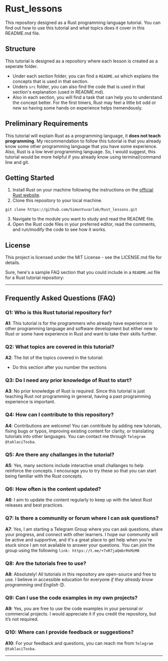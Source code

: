 ﻿# Rust_lessons

This repository designed as a Rust programming language tutorial.
You can find out how to use this tutorial and what topics does it cover in this README.md file.

## Structure

This tutorial is designed as a repository where each lesson is created as a seperate folder.

- Under each section folder, you can find a `README.md` which explains the concepts that is used in that section.
- Unders `src` folder, you can also find the code that is used in that section's explanation (used in README.md).
- Also in each section, you will find a task that can help you to understand the concept better. For the first timers, Rust may feel a little bit odd or new so having some hands on experience helps tremendously.

## Preliminary Requirements

This tutorial will explain Rust as a programming language, it **does not teach programming**.
My recommendation to follow this tutorial is that you already know some other programming language that you have some experience.
Also, Rust is a low level programming language. So, I would suggest, this tutorial would be more helpful if you already know using terminal/command line and git.

## Getting Started

1. Install Rust on your machine following the instructions on the [official Rust website](https://www.rust-lang.org/tools/install).
2. Clone this repository to your local machine.

```
git clone https://github.com/SimonYuvarlak/Rust_lessons.git
```

3. Navigate to the module you want to study and read the README file.
4. Open the Rust code files in your preferred editor, read the comments, and run/modify the code to see how it works.

## License

This project is licensed under the MIT License - see the LICENSE.md file for details.

Sure, here's a sample FAQ section that you could include in a `README.md` file for a Rust tutorial repository:

---

## Frequently Asked Questions (FAQ)

### Q1: Who is this Rust tutorial repository for?

**A1**: This tutorial is for the programmers who already have experience in other programming language and software development but either new to Rust or some have experience in Rust and want to take their skills further.

### Q2: What topics are covered in this tutorial?

**A2**: The list of the topics covered in the tutorial:

- Do this section after you number the sections

### Q3: Do I need any prior knowledge of Rust to start?

**A3**: No prior knowledge of Rust is required. Since this tutorial is just teaching Rust not programming in general, having a past programming experience is important.

### Q4: How can I contribute to this repository?

**A4**: Contributions are welcome! You can contribute by adding new tutorials, fixing bugs or typos, improving existing content for clarity, or translating tutorials into other languages. You can contact me through `Telegram @taklaciTosba`.

### Q5: Are there any challanges in the tutorial?

**A5**: Yes, many sections include interactive small challanges to help reinforce the concepts. I encourage you to try these so that you can start being familiar with the Rust concepts.

### Q6: How often is the content updated?

**A6**: I aim to update the content regularly to keep up with the latest Rust releases and best practices.

### Q7: Is there a community or forum where I can ask questions?

**A7**: Yes, I am starting a Telegram Group where you can ask questions, share your progress, and connect with other learners. I hope our community will be active and supportive, and it's a great place to get help when you're stuck since I am not available to answer your questions. You can join the group using the following `link: https://t.me/+7xR7jaQmbrRkMzM0`

### Q8: Are the tutorials free to use?

**A8**: Absolutely! All tutorials in this repository are open-source and free to use. I believe in accessible education for everyone _if they already know programming and English_ 😊.

### Q9: Can I use the code examples in my own projects?

**A9**: Yes, you are free to use the code examples in your personal or commercial projects. I would appreciate it if you credit the repository, but it’s not required.

### Q10: Where can I provide feedback or suggestions?

**A10**: For your feedback and questions, you can reach me from `Telegram @taklaciTosba`.

---
